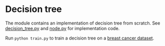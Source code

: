 # Decision tree

The module contains an implementation of decision tree from scratch.
See [decision_tree.py](decision_tree.py) and [node.py](node.py) for 
implementation code.

Run `python train.py` to train a decision tree on a
[breast cancer dataset](https://scikit-learn.org/stable/modules/generated/sklearn.datasets.load_breast_cancer.html).
